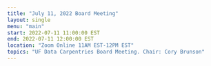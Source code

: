 ```yaml
---
title: "July 11, 2022 Board Meeting"
layout: single
menu: "main"
start: 2022-07-11 11:00:00 EST
end: 2022-07-11 12:00:00 EST
location: "Zoom Online 11AM EST-12PM EST"
topics: "UF Data Carpentries Board Meeting. Chair: Cory Brunson"
---
```

